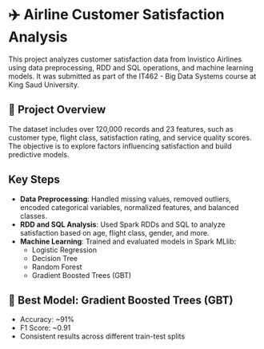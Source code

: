 
# ✈️ Airline Customer Satisfaction Analysis

This project analyzes customer satisfaction data from Invistico Airlines using data preprocessing, RDD and SQL operations, and machine learning models. It was submitted as part of the IT462 - Big Data Systems course at King Saud University.

## 📌 Project Overview

The dataset includes over 120,000 records and 23 features, such as customer type, flight class, satisfaction rating, and service quality scores. The objective is to explore factors influencing satisfaction and build predictive models.

##  Key Steps
- **Data Preprocessing**: Handled missing values, removed outliers, encoded categorical variables, normalized features, and balanced classes.
- **RDD and SQL Analysis**: Used Spark RDDs and SQL to analyze satisfaction based on age, flight class, gender, and more.
- **Machine Learning**: Trained and evaluated models in Spark MLlib:
  - Logistic Regression
  - Decision Tree
  - Random Forest
  - Gradient Boosted Trees (GBT)

## 🎯 Best Model: Gradient Boosted Trees (GBT)
- Accuracy: ~91%
- F1 Score: ~0.91
- Consistent results across different train-test splits




